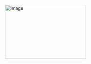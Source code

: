 <img width="264" height="176" alt="image" src="https://github.com/user-attachments/assets/6b949629-915d-4cce-b4cb-1d4536bf4bbf" />
